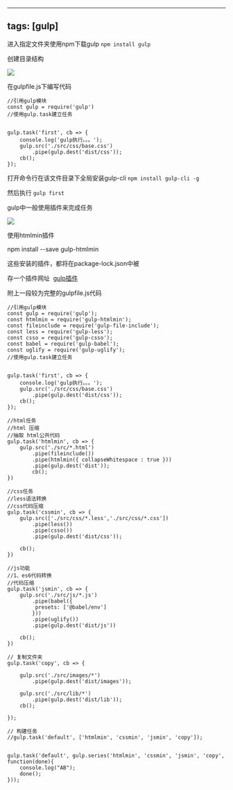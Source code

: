 ---


## tags: [gulp]

进入指定文件夹使用npm下载gulp `npm install gulp`

创建目录结构

![](http://oss.yohn-z.cn/myblog/gulp/20200201175206-683558.png#alt=1580550725231)

在gulpfile.js下编写代码

```
//引用gulp模块
const gulp = require('gulp')
//使用gulp.task建立任务


gulp.task('first', cb => {
    console.log('gulp执行。。。');
    gulp.src('./src/css/base.css')
        .pipe(gulp.dest('dist/css'));
    cb();
});
```

打开命令行在该文件目录下全局安装gulp-cli `npm install gulp-cli -g`

然后执行 `gulp first`

gulp中一般使用插件来完成任务

![](http://oss.yohn-z.cn/myblog/gulp/20200201180050-768753.png#alt=1580551249378)

使用htmlmin插件

npm install --save gulp-htmlmin

这些安装的插件，都将在package-lock.json中被

存一个插件网址  [gulp插件](https://www.npmjs.com/package)

附上一段较为完整的gulpfile.js代码

```
//引用gulp模块
const gulp = require('gulp');
const htmlmin = require('gulp-htmlmin');
const fileinclude = require('gulp-file-include');
const less = require('gulp-less');
const csso = require('gulp-csso');
const babel = require('gulp-babel');
const uglify = require('gulp-uglify');
//使用gulp.task建立任务


gulp.task('first', cb => {
    console.log('gulp执行。。。');
    gulp.src('./src/css/base.css')
        .pipe(gulp.dest('dist/css'));
    cb();
});

//html任务
//html 压缩
//抽取 html公共代码
gulp.task('htmlmin', cb => {
    gulp.src('./src/*.html')
        .pipe(fileinclude())
        .pipe(htmlmin({ collapseWhitespace : true }))
        .pipe(gulp.dest('dist'));
        cb();
})

//css任务
//less语法转换
//css代码压缩
gulp.task('cssmin', cb => {
    gulp.src(['./src/css/*.less','./src/css/*.css'])
        .pipe(less())
        .pipe(csso())
        .pipe(gulp.dest('dist/css'));

    cb();
})

//js功能
//1、es6代码转换
//代码压缩
gulp.task('jsmin', cb => {
    gulp.src('./src/js/*.js')
        .pipe(babel({
         presets: ['@babel/env']
        }))
        .pipe(uglify())
        .pipe(gulp.dest('dist/js'))

    cb();
})

// 复制文件夹
gulp.task('copy', cb => {

	gulp.src('./src/images/*')
		.pipe(gulp.dest('dist/images'));

	gulp.src('./src/lib/*')
        .pipe(gulp.dest('dist/lib'));
    cb();
        
});

// 构建任务
//gulp.task('default', ['htmlmin', 'cssmin', 'jsmin', 'copy']);


gulp.task('default', gulp.series('htmlmin', 'cssmin', 'jsmin', 'copy', function(done){
	console.log("AB");
	done();
}));
```

